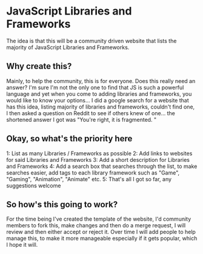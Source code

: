 # JavaScript Libraries and Frameworks

The idea is that this will be a community driven website that lists the majority of JavaScript Libraries and Frameworks.

## Why create this?
Mainly, to help the community, this is for everyone.
Does this really need an answer? I'm sure I'm not the only one to find that JS is such a powerful language and yet when you come to adding libraries and frameworks, you would like to know your options...
I did a google search for a website that has this idea, listing majority of libraries and frameworks, couldn't find one, I then  asked a question on Reddit to see if others knew of one... the shortened answer I got was "You're right, it is fragmented. "

## Okay, so what's the priority here
1: List as many Libraries / Frameworks as possible
2: Add links to websites for said Libraries and Frameworks
3: Add a short description for Libraries and Frameworks
4: Add a search box that searches through the list, to make searches easier, add tags to each library framework such as "Game", "Gaming", "Animation", "Animate" etc.
5: That's all I got so far, any suggestions welcome

## So how's this going to work?
For the time being I've created the template of the website, I'd community members to fork this, make changes and then do a merge request, I will review and then either accept or reject it. 
Over time I will add people to help manage this, to make it more manageable especially if it gets popular, which I hope it will.
